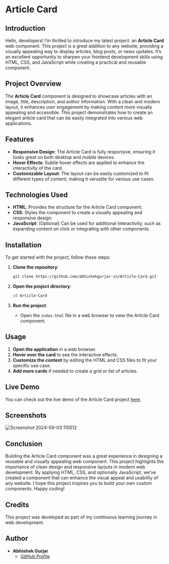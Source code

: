 # Article Card


## Introduction

Hello, developers! I’m thrilled to introduce my latest project: an **Article Card** web component. This project is a great addition to any website, providing a visually appealing way to display articles, blog posts, or news updates. It’s an excellent opportunity to sharpen your frontend development skills using HTML, CSS, and JavaScript while creating a practical and reusable component.

## Project Overview

The **Article Card** component is designed to showcase articles with an image, title, description, and author information. With a clean and modern layout, it enhances user engagement by making content more visually appealing and accessible. This project demonstrates how to create an elegant article card that can be easily integrated into various web applications.

## Features

- **Responsive Design**: The Article Card is fully responsive, ensuring it looks great on both desktop and mobile devices.
- **Hover Effects**: Subtle hover effects are applied to enhance the interactivity of the card.
- **Customizable Layout**: The layout can be easily customized to fit different types of content, making it versatile for various use cases.

## Technologies Used

- **HTML**: Provides the structure for the Article Card component.
- **CSS**: Styles the component to create a visually appealing and responsive design.
- **JavaScript**: (Optional) Can be used for additional interactivity, such as expanding content on click or integrating with other components.


## Installation

To get started with the project, follow these steps:

1. **Clone the repository**:
    ```bash
    git clone https://github.com/abhishekgurjar-in/Article-Card.git
    ```

2. **Open the project directory**:
    ```bash
    cd Article-Card
    ```

3. **Run the project**:
    - Open the `index.html` file in a web browser to view the Article Card component.

## Usage

1. **Open the application** in a web browser.
2. **Hover over the card** to see the interactive effects.
3. **Customize the content** by editing the HTML and CSS files to fit your specific use case.
4. **Add more cards** if needed to create a grid or list of articles.


## Live Demo

You can check out the live demo of the Article Card project [here](https://abhishekgurjar-in.github.io/Article-Card/).

## Screenshots
![Screenshot 2024-09-03 110512](https://github.com/user-attachments/assets/003d8928-bb7b-47b4-b713-cfa536bb278d)


## Conclusion

Building the Article Card component was a great experience in designing a reusable and visually appealing web component. This project highlights the importance of clean design and responsive layouts in modern web development. By applying HTML, CSS, and optionally JavaScript, we’ve created a component that can enhance the visual appeal and usability of any website. I hope this project inspires you to build your own custom components. Happy coding!

## Credits

This project was developed as part of my continuous learning journey in web development.

## Author

- **Abhishek Gurjar**
  - [GitHub Profile](https://github.com/abhishekgurjar-in)

